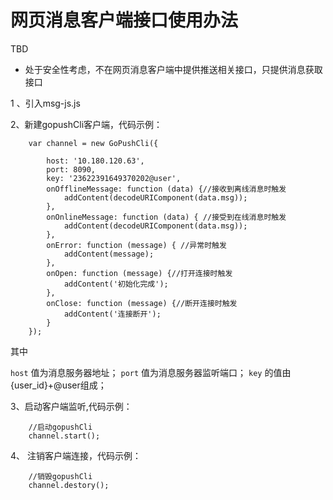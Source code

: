 # 网页消息客户端接口使用办法


TBD

* 处于安全性考虑，不在网页消息客户端中提供推送相关接口，只提供消息获取接口

 1 、引入msg-js.js

 2、新建gopushCli客户端，代码示例：

````
    var channel = new GoPushCli({

        host: '10.180.120.63',
        port: 8090,
        key: '23622391649370202@user',
        onOfflineMessage: function (data) {//接收到离线消息时触发
            addContent(decodeURIComponent(data.msg));
        },
        onOnlineMessage: function (data) { //接受到在线消息时触发
            addContent(decodeURIComponent(data.msg));
        },
        onError: function (message) { //异常时触发
            addContent(message);
        },
        onOpen: function (message) {//打开连接时触发
            addContent('初始化完成');
        },
        onClose: function (message) {//断开连接时触发
            addContent('连接断开');
        }
    });
````

其中

````host```` 值为消息服务器地址；
````port```` 值为消息服务器监听端口；
````key```` 的值由{user_id}+@user组成；


 3、启动客户端监听,代码示例：
````
    //启动gopushCli
    channel.start();
````
 4、 注销客户端连接，代码示例：
````
    //销毁gopushCli
    channel.destory();
````


